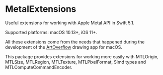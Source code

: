 # MetalExtensions
Useful extensions for working with Apple Metal API in Swift 5.1.

Supported platforms: macOS 10.13+, iOS 11+.

All these extensions come from the needs that happened during the development of the [ArtOverflow](https://artoverflow.io) drawing app for macOS.

This package provides extensions for working more easily with MTLOrigin, MTLSize, MTLRegion, MTLTexture, MTLPixelFormat, Simd types and MTLComputeCommandEncoder.
